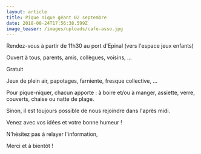 ```yaml
---
layout: article
title: Pique nique géant 02 septembre
date: 2018-08-24T17:56:38.599Z
image_teaser: /images/uploads/cafe-asso.jpg
---
```

Rendez-vous à partir de 11h30 au port d'Epinal (vers l'espace jeux enfants)



Ouvert à tous, parents, amis, collègues, voisins, ...

Gratuit

Jeux de plein air, papotages, farniente, fresque collective, ...



Pour pique-niquer, chacun apporte : à boire et/ou à manger, assiette, verre, couverts, chaise ou natte de plage.

Sinon, il est toujours possible de nous rejoindre dans l'après midi.



Venez avec vos idées et votre bonne humeur !



N'hésitez pas à relayer l'information,



Merci et à bientôt !
